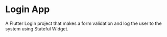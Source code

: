# Login App

A Flutter Login project that makes a form validation and log the user to the system using Stateful Widget.
